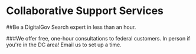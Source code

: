 # Collaborative Support Services

##Be a DigitalGov Search expert in less than an hour.

###We offer free, one-hour consultations to federal customers. In person if you're in the DC area! Email us to set up a time.
